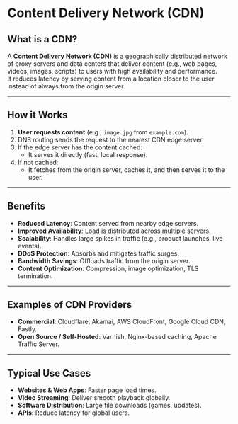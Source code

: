 # Content Delivery Network (CDN)

## What is a CDN?
A **Content Delivery Network (CDN)** is a geographically distributed network of proxy servers and data centers that deliver content (e.g., web pages, videos, images, scripts) to users with high availability and performance.  
It reduces latency by serving content from a location closer to the user instead of always from the origin server.

---

## How it Works
1. **User requests content** (e.g., `image.jpg` from `example.com`).
2. DNS routing sends the request to the nearest CDN edge server.
3. If the edge server has the content cached:
   - It serves it directly (fast, local response).
4. If not cached:
   - It fetches from the origin server, caches it, and then serves it to the user.

---

## Benefits
- **Reduced Latency**: Content served from nearby edge servers.
- **Improved Availability**: Load is distributed across multiple servers.
- **Scalability**: Handles large spikes in traffic (e.g., product launches, live events).
- **DDoS Protection**: Absorbs and mitigates traffic surges.
- **Bandwidth Savings**: Offloads traffic from the origin server.
- **Content Optimization**: Compression, image optimization, TLS termination.

---

## Examples of CDN Providers
- **Commercial**: Cloudflare, Akamai, AWS CloudFront, Google Cloud CDN, Fastly.
- **Open Source / Self-Hosted**: Varnish, Nginx-based caching, Apache Traffic Server.

---

## Typical Use Cases
- **Websites & Web Apps**: Faster page load times.
- **Video Streaming**: Deliver smooth playback globally.
- **Software Distribution**: Large file downloads (games, updates).
- **APIs**: Reduce latency for global users.
